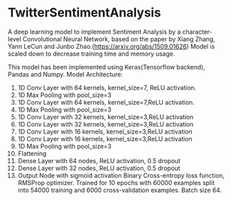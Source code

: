 # TwitterSentimentAnalysis
A deep learning model to implement Sentiment Analysis by a character-level Convolutional Neural Network, based on the paper by Xiang Zhang, Yann LeCun and Junbo Zhao.(https://arxiv.org/abs/1509.01626) Model is scaled down to decrease training time and memory usage.

This model has been implemented using Keras(Tensorflow backend), Pandas and Numpy. 
Model Architecture:
1) 1D Conv Layer with 64 kernels,  kernel_size=7, ReLU activation.
2) 1D Max Pooling with pool_size=3
3) 1D Conv Layer with 64 kernels,  kernel_size=7,ReLU activation.
4) 1D Max Pooling with pool_size=3
5) 1D Conv Layer with 32 kernels, kernel_size=3,ReLU activation 
6) 1D Conv Layer with 32 kernels, kernel_size=3,ReLU activation
7) 1D Conv Layer with 16 kernels, kernel_size=3,ReLU activation
8) 1D Conv Layer with 16 kernels, kernel_size=3,ReLU activation
9) 1D Max Pooling with pool_size=3
10) Flattening
11) Dense Layer with 64 nodes, ReLU activation, 0.5 dropout
13) Dense Layer with 32 nodes, ReLU activation, 0.5 dropout
14) Output Node with sigmoid activation
Binary Cross-entropy loss function, RMSProp optimizer. Trained for 10 epochs with 60000 examples split into 54000 training and 6000 cross-validation examples. Batch size 64.
